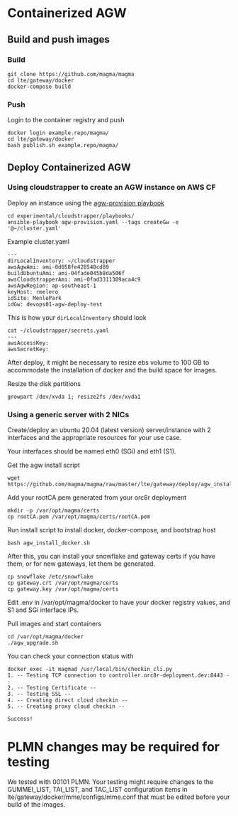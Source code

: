 # Containerized AGW

## Build and push images

### Build
```
git clone https://github.com/magma/magma
cd lte/gateway/docker
docker-compose build
```

### Push
Login to the container registry and push
```
docker login example.repo/magma/
cd lte/gateway/docker
bash publish.sh example.repo/magma/
```

## Deploy Containerized AGW

### Using cloudstrapper to create an AGW instance on AWS CF
Deploy an instance using the [agw-provision playbook](https://github.com/magma/magma/blob/master/experimental/cloudstrapper/playbooks/agw-provision.yaml)

```
cd experimental/cloudstrapper/playbooks/
ansible-playbook agw-provision.yaml --tags createGw -e '@~/cluster.yaml'
```
Example cluster.yaml
```
---
dirLocalInventory: ~/cloudstrapper
awsAgwAmi: ami-0d058fe428540cd89
buildUbuntuAmi: ami-04fade045b8da506f
awsCloudstrapperAmi: ami-0fad3311309aca4c9
awsAgwRegion: ap-southeast-1
keyHost: rmelero
idSite: MenloPark
idGw: devops01-agw-deploy-test
```

This is how your `dirLocalInventory` should look

```
cat ~/cloudstrapper/secrets.yaml
---
awsAccessKey:
awsSecretKey:
```

After deploy, it might be necessary to resize ebs volume to 100 GB to accommodate the installation of docker and the build space for images.

Resize the disk partitions

```
growpart /dev/xvda 1; resize2fs /dev/xvda1
```

### Using a generic server with 2 NICs

Create/deploy an ubuntu 20.04 (latest version) server/instance with 2 interfaces and the appropriate resources for your use case.

Your interfaces should be named eth0 (SGi) and eth1 (S1).

Get the agw install script

```
wget https://github.com/magma/magma/raw/master/lte/gateway/deploy/agw_install_docker.sh
```

Add your rootCA.pem generated from your orc8r deployment
```
mkdir -p /var/opt/magma/certs
cp rootCA.pem /var/opt/magma/certs/rootCA.pem
```

Run install script to install docker, docker-compose, and bootstrap host

```
bash agw_install_docker.sh
```

After this, you can install your snowflake and gateway certs if you have them, or for new gateways, let them be generated.

```
cp snowflake /etc/snowflake
cp gateway.crt /var/opt/magma/certs
cp gateway.key /var/opt/magma/certs
```

Edit .env in /var/opt/magma/docker to have your docker registry values, and S1 and SGi interface IPs.

Pull images and start containers
```
cd /var/opt/magma/docker
./agw_upgrade.sh
```

You can check your connection status with
```
docker exec -it magmad /usr/local/bin/checkin_cli.py
1. -- Testing TCP connection to controller.orc8r-deployment.dev:8443 --
2. -- Testing Certificate --
3. -- Testing SSL --
4. -- Creating direct cloud checkin --
5. -- Creating proxy cloud checkin --

Success!
```

# PLMN changes may be required for testing

We tested with 00101 PLMN. Your testing might require changes to the GUMMEI_LIST, TAI_LIST, and TAC_LIST configuration items in lte/gateway/docker/mme/configs/mme.conf that must be edited before your build of the images.
